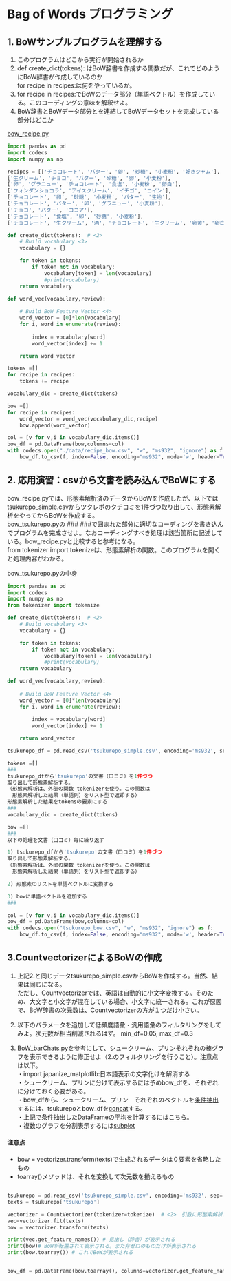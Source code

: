 # Bag of Words プログラミング

## 1. BoWサンプルプログラムを理解する
1. このプログラムはどこから実行が開始されるか
2. def create_dict(tokens):  はBoW辞書を作成する関数だが、これでどのようにBoW辞書が作成しているのか  
   for recipe in recipes:は何をやっているか。
3. for recipe in recipes:でBoWのデータ部分（単語ベクトル）を作成している。このコーディングの意味を解釈せよ。
4. BoW辞書とBoWデータ部分とを連結してBoWデータセットを完成している部分はどこか  
   
[bow_recipe.py](bow_recipe.py)

``` python 
import pandas as pd
import codecs
import numpy as np

recipes = [['チョコレート', 'バター', '卵', '砂糖', '小麦粉', '好きジャム'],
['生クリーム', 'チョコ', 'バター', '砂糖', '卵', '小麦粉'],
['卵', 'グラニュー', 'チョコレート', '食塩', '小麦粉', '卵白'],
['フォンダンショコラ', 'アイスクリーム', 'イチゴ', 'コイン'],
['チョコレート', '卵', '砂糖', '小麦粉', 'バター', '生地'],
['チョコレート', 'バター', '卵', 'グラニュー', '小麦粉'],
['チョコ', 'バター', 'ココア'],
['チョコレート', '食塩', '卵', '砂糖', '小麦粉'],
['チョコレート', '生クリーム', '酒', 'チョコレート', '生クリーム', '卵黄', '卵白', '食塩', 'グラニュー', 'ココア', 'インスタント']]

def create_dict(tokens):  # <2>
    # Build vocabulary <3>
    vocabulary = {}

    for token in tokens:
        if token not in vocabulary:
            vocabulary[token] = len(vocabulary)
            #print(vocabulary)
    return vocabulary

def word_vec(vocabulary,review):
    
    # Build BoW Feature Vector <4>
    word_vector = [0]*len(vocabulary)     
    for i, word in enumerate(review):
       
        index = vocabulary[word]
        word_vector[index] += 1

    return word_vector

tokens =[]
for recipe in recipes:
    tokens += recipe  

vocabulary_dic = create_dict(tokens)

bow =[]
for recipe in recipes:
    word_vector = word_vec(vocabulary_dic,recipe)    
    bow.append(word_vector)

col = [v for v,i in vocabulary_dic.items()]
bow_df = pd.DataFrame(bow,columns=col)
with codecs.open("./data/recipe_bow.csv", "w", "ms932", "ignore") as f:   
    bow_df.to_csv(f, index=False, encoding="ms932", mode='w', header=True)
```

## 2. 応用演習：csvから文書を読み込んでBoWにする
bow_recipe.pyでは、形態素解析済のデータからBoWを作成したが、以下ではtsukurepo_simple.csvからツクレポのクチコミを1件づつ取り出して、形態素解析をやってからBoWを作成する。  
[bow_tsukurepo.py](bow_tsukurepo.py)の
\###  ###で囲まれた部分に適切なコーディングを書き込んでプログラムを完成させよ。なおコーディングすべき処理は該当箇所に記述している。bow_recipe.pyと比較すると参考になる。  
from tokenizer import tokenizeは、形態素解析の関数。このプログラムを開くと処理内容がわかる。

bow_tsukurepo.pyの中身

``` python
import pandas as pd
import codecs
import numpy as np
from tokenizer import tokenize

def create_dict(tokens):  # <2>
    # Build vocabulary <3>
    vocabulary = {}

    for token in tokens:
        if token not in vocabulary:
            vocabulary[token] = len(vocabulary)
            #print(vocabulary)
    return vocabulary

def word_vec(vocabulary,review):
    
    # Build BoW Feature Vector <4>
    word_vector = [0]*len(vocabulary)     
    for i, word in enumerate(review):
       
        index = vocabulary[word]
        word_vector[index] += 1

    return word_vector

tsukurepo_df = pd.read_csv('tsukurepo_simple.csv', encoding='ms932', sep=',',skiprows=0)

tokens =[]
###
tsukurepo_dfから'tsukurepo'の文書（口コミ）を1件づつ
取り出して形態素解析する。
（形態素解析は、外部の関数 tokenizerを使う。この関数は
　形態素解析した結果（単語列）をリスト型で返却する）
形態素解析した結果をtokensの要素にする
###
vocabulary_dic = create_dict(tokens)

bow =[]
###
以下の処理を文書（口コミ）毎に繰り返す

1) tsukurepo_dfから'tsukurepo'の文書（口コミ）を1件づつ
取り出して形態素解析する。
（形態素解析は、外部の関数 tokenizerを使う。この関数は
　形態素解析した結果（単語列）をリスト型で返却する）

2) 形態素のリストを単語ベクトルに変換する

3) bowに単語ベクトルを追加する
###

col = [v for v,i in vocabulary_dic.items()]
bow_df = pd.DataFrame(bow,columns=col)
with codecs.open("tsukurepo_bow.csv", "w", "ms932", "ignore") as f:   
    bow_df.to_csv(f, index=False, encoding="ms932", mode='w', header=True)
```

## 3.CountvectorizerによるBoWの作成
1. 上記2.と同じデータtsukurepo_simple.csvからBoWを作成する。当然、結果は同じになる。  
ただし、Countvectorizerでは、英語は自動的に小文字変換する。そのため、大文字と小文字が混在している場合、小文字に統一される。これが原因で、BoW辞書の次元数は、Countvectorizerの方が１つだけ小さい。

2. 以下のパラメータを追加して低頻度語彙・汎用語彙のフィルタリングをしてみよ。次元数が相当削減されるはず。 
   min_df=0.05, max_df=0.3

3.  [BoW_barChats.py](bow_barChart.py)を参考にして、シュークリーム、プリンそれぞれの棒グラフを表示できるように修正せよ（2.のフィルタリングを行うこと）。注意点は以下。    
   ・import japanize_matplotlib:日本語表示の文字化けを解消する  
   ・シュークリーム、プリンに分けて表示するには予めbow_dfを、それぞれに分けておく必要がある。  
     ・bow_dfから、シュークリーム、プリン　それぞれのベクトルを[条件抽出](https://deepage.net/features/pandas-cond-extraction.html)するには、tsukurepoとbow_dfを[concat](https://deepage.net/features/pandas-concat.html)する。  
 ・上記で条件抽出したDataFrameの平均を計算するには[こちら](https://deepage.net/features/pandas-mean.html#%E5%88%97%E3%81%94%E3%81%A8%E3%81%AE%E5%B9%B3%E5%9D%87%E3%82%92%E6%B1%82%E3%82%81%E3%82%8B)。  
 ・複数のグラフを分割表示するには[subplot](https://stats.biopapyrus.jp/python/subplot.html)



#### 注意点
- bow = vectorizer.transform(texts)で生成されるデータは０要素を省略したもの
- toarray()メソッドは、それを変換して次元数を揃えるもの

``` python

tsukurepo = pd.read_csv('tsukurepo_simple.csv', encoding='ms932', sep=',',skiprows=0)
texts = tsukurepo['tsukurepo']

vectorizer = CountVectorizer(tokenizer=tokenize)  # <2>　引数に形態素解析エンジンを渡す
vec=vectorizer.fit(texts)  
bow = vectorizer.transform(texts)  

print(vec.get_feature_names()) # 見出し（辞書）が表示される
print(bow)# BoWが転置されて表示される。また非ゼロのものだけが表示される
print(bow.toarray()) # これでBoWが表示される


bow_df = pd.DataFrame(bow.toarray(), columns=vectorizer.get_feature_names())
```

